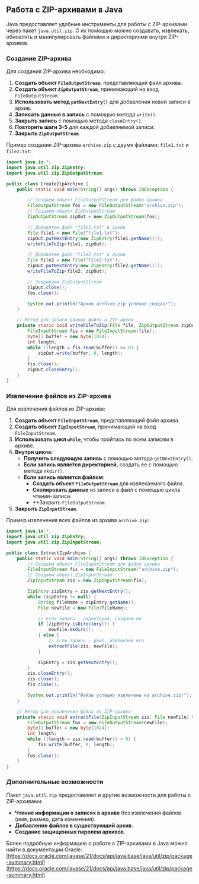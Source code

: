 ## Работа с ZIP-архивами в Java

Java предоставляет удобные инструменты для работы с ZIP-архивами через пакет `java.util.zip`. С их помощью можно создавать, извлекать, обновлять и манипулировать файлами и директориями внутри ZIP-архивов.

### Создание ZIP-архива

Для создания ZIP-архива необходимо:

1. **Создать объект `FileOutputStream`**, представляющий файл архива.
2. **Создать объект `ZipOutputStream`**, принимающий на вход `FileOutputStream`.
3. **Использовать метод `putNextEntry()`** для добавления новой записи в архив.
4. **Записать данные в запись** с помощью метода `write()`.
5. **Закрыть запись** с помощью метода `closeEntry()`.
6. **Повторить шаги 3-5** для каждой добавляемой записи.
7. **Закрыть `ZipOutputStream`**.

Пример создания ZIP-архива `archive.zip` с двумя файлами: `file1.txt` и `file2.txt`:

```java
import java.io.*;
import java.util.zip.ZipEntry;
import java.util.zip.ZipOutputStream;

public class CreateZipArchive {
    public static void main(String[] args) throws IOException {

        // Создаем объект FileOutputStream для файла архива
        FileOutputStream fos = new FileOutputStream("archive.zip");
        // Создаем объект ZipOutputStream
        ZipOutputStream zipOut = new ZipOutputStream(fos);

        // Добавляем файл "file1.txt" в архив
        File file1 = new File("file1.txt");
        zipOut.putNextEntry(new ZipEntry(file1.getName()));
        writeFileToZip(file1, zipOut);

        // Добавляем файл "file2.txt" в архив
        File file2 = new File("file2.txt");
        zipOut.putNextEntry(new ZipEntry(file2.getName()));
        writeFileToZip(file2, zipOut);

        // Закрываем ZipOutputStream
        zipOut.close();
        fos.close();

        System.out.println("Архив archive.zip успешно создан!");
    }

    // Метод для записи данных файла в ZIP-архив
    private static void writeFileToZip(File file, ZipOutputStream zipOut) throws IOException {
        FileInputStream fis = new FileInputStream(file);
        byte[] buffer = new byte[1024];
        int length;
        while ((length = fis.read(buffer)) >= 0) {
            zipOut.write(buffer, 0, length);
        }
        fis.close();
        zipOut.closeEntry();
    }
}
```

### Извлечение файлов из ZIP-архива

Для извлечения файлов из ZIP-архива:

1. **Создать объект `FileInputStream`**, представляющий файл архива.
2. **Создать объект `ZipInputStream`**, принимающий на вход `FileInputStream`.
3. **Использовать цикл `while`**, чтобы пройтись по всем записям в архиве.
4. **Внутри цикла:**
   - **Получить следующую запись** с помощью метода `getNextEntry()`.
   - **Если запись является директорией**, создать ее с помощью метода `mkdir()`.
   - **Если запись является файлом**:
     - **Создать объект `FileOutputStream`** для извлекаемого файла.
     - **Скопировать данные** из записи в файл с помощью цикла чтения-записи.
     - **Закрыть `FileOutputStream`.
5. **Закрыть `ZipInputStream`**.

Пример извлечения всех файлов из архива `archive.zip`:

```java
import java.io.*;
import java.util.zip.ZipEntry;
import java.util.zip.ZipInputStream;

public class ExtractZipArchive {
    public static void main(String[] args) throws IOException {
        // Создаем объект FileInputStream для файла архива
        FileInputStream fis = new FileInputStream("archive.zip");
        // Создаем объект ZipInputStream
        ZipInputStream zis = new ZipInputStream(fis);

        ZipEntry zipEntry = zis.getNextEntry();
        while (zipEntry != null) {
            String fileName = zipEntry.getName();
            File newFile = new File(fileName);

            // Если запись - директория, создаем ее
            if (zipEntry.isDirectory()) {
                newFile.mkdirs();
            } else {
                // Если запись - файл, извлекаем его
                extractFile(zis, newFile);
            }

            zipEntry = zis.getNextEntry();
        }
        zis.closeEntry();
        zis.close();
        fis.close();

        System.out.println("Файлы успешно извлечены из archive.zip!");
    }

    // Метод для извлечения файла из ZIP-архива
    private static void extractFile(ZipInputStream zis, File newFile) throws IOException {
        FileOutputStream fos = new FileOutputStream(newFile);
        byte[] buffer = new byte[1024];
        int length;
        while ((length = zis.read(buffer)) > 0) {
            fos.write(buffer, 0, length);
        }
        fos.close();
    }
}
```

### Дополнительные возможности

Пакет `java.util.zip` предоставляет и другие возможности для работы с ZIP-архивами:

* **Чтение информации о записях в архиве** без извлечения файлов (имя, размер, дата изменения).
* **Добавление файлов в существующий архив**.
* **Создание защищенных паролем архивов**.

Более подробную информацию о работе с ZIP-архивами в Java можно найти в документации Oracle: [https://docs.oracle.com/javase/21/docs/api/java.base/java/util/zip/package-summary.html](https://docs.oracle.com/javase/21/docs/api/java.base/java/util/zip/package-summary.html)

